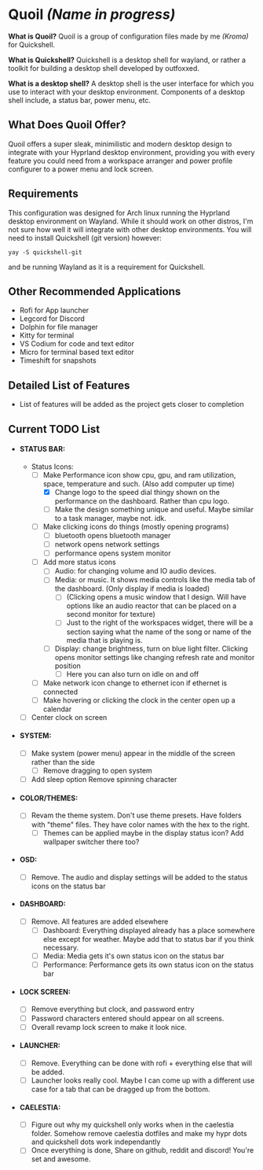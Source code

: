 # Quoil *(Name in progress)*

**What is Quoil?** Quoil is a group of configuration files made by me *(Kroma)* for Quickshell.

**What is Quickshell?** Quickshell is a desktop shell for wayland, or rather a toolkit for building a desktop shell developed by outfoxxed.

**What is a desktop shell?** A desktop shell is the user interface for which you use to interact with your desktop environment. Components of a desktop shell include, a status bar, power menu, etc.

## What Does Quoil Offer?

Quoil offers a super sleak, minimilistic and modern desktop design to integrate with your Hyprland desktop environment, providing you with every feature you could need from a workspace arranger and power profile configurer to a power menu and lock screen.

## Requirements

This configuration was designed for Arch linux running the Hyprland desktop environment on Wayland. While it should work on other distros, I'm not sure how well it will integrate with other desktop environments. You will need to install Quickshell (git version) however:

    yay -S quickshell-git

and be running Wayland as it is a requirement for Quickshell.

## Other Recommended Applications

- Rofi for App launcher
- Legcord for Discord
- Dolphin for file manager
- Kitty for terminal
- VS Codium for code and text editor
- Micro for terminal based text editor
- Timeshift for snapshots

## Detailed List of Features

- List of features will be added as the project gets closer to completion

## Current TODO List

- #### STATUS BAR:
    - Status Icons:
        - [ ] Make Performance icon show cpu, gpu, and ram utilization, space, temperature and such. (Also add computer up time)
            - [x] Change logo to the speed dial thingy shown on the performance on the dashboard. Rather than cpu logo.
            - [ ] Make the design something unique and useful. Maybe similar to a task manager, maybe not. idk.
        - [ ] Make clicking icons do things (mostly opening programs)
            - [ ] bluetooth opens bluetooth manager
            - [ ] network opens network settings
            - [ ] performance opens system monitor
        - [ ] Add more status icons
            - [ ] Audio: for changing volume and IO audio devices.
            - [ ] Media: or music. It shows media controls like the media tab of the dashboard. (Only display if media is loaded)
                - [ ] (Clicking opens a music window that I design. Will have options like an audio reactor that can be placed on a second monitor for texture)
                - [ ] Just to the right of the workspaces widget, there will be a section saying what the name of the song or name of the media that is playing is.
            - [ ] Display: change brightness, turn on blue light filter. Clicking opens monitor settings like changing refresh rate and monitor position
                - [ ] Here you can also turn on idle on and off
        - [ ] Make network icon change to ethernet icon if ethernet is connected
        - [ ] Make hovering or clicking the clock in the center open up a calendar
    - [ ] Center clock on screen

- #### SYSTEM:
    - [ ] Make system (power menu) appear in the middle of the screen rather than the side
        - [ ] Remove dragging to open system
    - [ ] Add sleep option
    Remove spinning character

- #### COLOR/THEMES:
    - [ ] Revam the theme system. Don't use theme presets. Have folders with "theme" files. They have color names with the hex to the right.
        - [ ] Themes can be applied maybe in the display status icon? Add wallpaper switcher there too?

- #### OSD:
    - [ ] Remove. The audio and display settings will be added to the status icons on the status bar

- #### DASHBOARD:
    - [ ] Remove. All features are added elsewhere
        - [ ] Dashboard: Everything displayed already has a place somewhere else except for weather. Maybe add that to status bar if you think necessary.
        - [ ] Media: Media gets it's own status icon on the status bar
        - [ ] Performance: Performance gets its own status icon on the status bar

- #### LOCK SCREEN:
    - [ ] Remove everything but clock, and password entry
    - [ ] Password characters entered should appear on all screens.
    - [ ] Overall revamp lock screen to make it look nice.

- #### LAUNCHER:
    - [ ] Remove. Everything can be done with rofi + everything else that will be added.
    - [ ] Launcher looks really cool. Maybe I can come up with a different use case for a tab that can be dragged up from the bottom.

- #### CAELESTIA:
    - [ ] Figure out why my quickshell only works when in the caelestia folder. Somehow remove caelestia dotfiles and make my hypr dots and quickshell dots work independantly
    - [ ] Once everything is done, Share on github, reddit and discord! You're set and awesome.